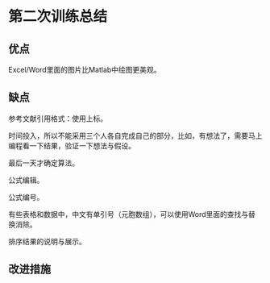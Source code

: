 # 第二次训练总结

## 优点

Excel/Word里面的图片比Matlab中绘图更美观。

## 缺点

参考文献引用格式：使用上标。

时间投入，所以不能采用三个人各自完成自己的部分，比如，有想法了，需要马上编程看一下结果，验证一下想法与假设。

最后一天才确定算法。

公式编辑。

公式编号。

有些表格和数据中，中文有单引号（元胞数组），可以使用Word里面的查找与替换消除。

排序结果的说明与展示。

## 改进措施
